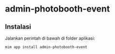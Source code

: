 # admin-photobooth-event

## Instalasi

Jalankan perintah di bawah di folder aplikasi:

```
mim app install admin-photobooth-event
```

